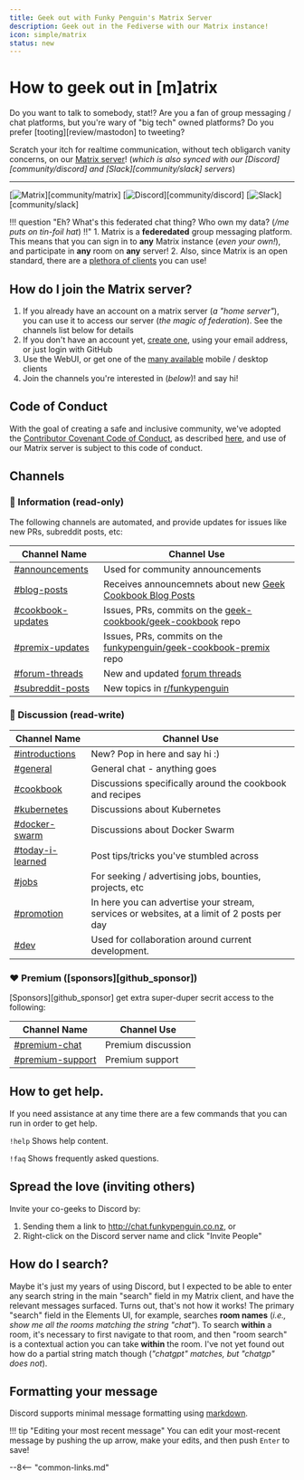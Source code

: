 ```yaml
---
title: Geek out with Funky Penguin's Matrix Server
description: Geek out in the Fediverse with our Matrix instance!
icon: simple/matrix
status: new
---
```


# How to geek out in [m]atrix

Do you want to talk to somebody, stat!? Are you a fan of group messaging / chat platforms, but you're wary of "big tech" owned platforms? Do you prefer [tooting][review/mastodon] to tweeting?

Scratch your itch for realtime communication, without tech obligarch vanity concerns, on our [Matrix server](https://matrix.funkypenguin.co.nz)! (*which is also synced with our [Discord][community/discord] and [Slack][community/slack] servers*)

---
[![Matrix](https://img.shields.io/matrix/geek-cookbook:matrix.funkypenguin.co.nz?label=geeks&logo=matrix&logoColor=white)][community/matrix]
[![Discord](https://img.shields.io/discord/396055506072109067?label=geeks&logo=discord&logoColor=white)][community/discord]
[![Slack](https://img.shields.io/badge/geeks-42-green?style=flat&logo=slack)][community/slack]

!!! question "Eh? What's this federated chat thing? Who own my data? (*/me puts on tin-foil hat*) !!"
    1. Matrix is a **federedated** group messaging platform. This means that you can sign in to **any** Matrix instance (*even your own!*), and participate in **any** room on **any** server!
    2. Also, since Matrix is an open standard, there are a [plethora of clients](https://matrix.org/clients/) you can use!

## How do I join the Matrix server?

1. If you already have an account on a matrix server (*a "home server"*), you can use it to access our server (*the magic of federation*). See the channels list below for details
2. If you don't have an account yet, [create one](https://m.fnky.nz), using your email address, or just login with GitHub
3. Use the WebUI, or get one of the [many available](https://matrix.org/clients/) mobile / desktop clients
4. Join the channels you're interested in (*below*)! and say hi!

## Code of Conduct

With the goal of creating a safe and inclusive community, we've adopted the [Contributor Covenant Code of Conduct](https://www.contributor-covenant.org/), as described [here](/community/code-of-conduct/), and use of our Matrix server is subject to this code of conduct.

## Channels

### 📔 Information (read-only)

The following channels are automated, and provide updates for issues like new PRs, subreddit posts, etc:

| Channel Name       | Channel Use                                                |
|--------------------|------------------------------------------------------------|
| [#announcements](https://matrix.to/#/#announcements:matrix.funkypenguin.co.nz)     | Used for community announcements                           |
| [#blog-posts](https://matrix.to/#/#blog-posts:matrix.funkypenguin.co.nz)         | Receives announcemnets about new [Geek Cookbook Blog Posts](/blog/)  |
| [#cookbook-updates](https://matrix.to/#/#cookbook-updates:matrix.funkypenguin.co.nz)  | Issues, PRs, commits on the [geek-cookbook/geek-cookbook](https://matrix.to/#/#geek-cookbook:matrix.funkypenguin.co.nz) repo |
| [#premix-updates](https://matrix.to/#/#premix-updates:matrix.funkypenguin.co.nz)    | Issues, PRs, commits on the [funkypenguin/geek-cookbook-premix](https://github.com/funkypenguin/geek-cookbook-premix) repo  |
|[#forum-threads](https://matrix.to/#/#forum-threads:matrix.funkypenguin.co.nz)     | New and updated [forum threads](https://forum.funkypenguin.co.nz)                                |
| [#subreddit-posts](https://matrix.to/#/#subreddit-posts:matrix.funkypenguin.co.nz)   | New topics in [r/funkypenguin](https://reddit.com/r/funkypenguin)                               |

### 💬 Discussion (read-write)

| Channel Name   | Channel Use                                              |
|----------------|----------------------------------------------------------|
| [#introductions](https://matrix.to/#/#introductions:matrix.funkypenguin.co.nz) | New? Pop in here and say hi :)                           |
| [#general](https://matrix.to/#/#general:matrix.funkypenguin.co.nz)       | General chat - anything goes                             |
| [#cookbook](https://matrix.to/#/#cookbook:matrix.funkypenguin.co.nz)      | Discussions specifically around the cookbook and recipes |
| [#kubernetes](https://matrix.to/#/#kubernetes:matrix.funkypenguin.co.nz)    | Discussions about Kubernetes                             |
| [#docker-swarm](https://matrix.to/#/#docker-swarm:matrix.funkypenguin.co.nz)  | Discussions about Docker Swarm                           |
| [#today-i-learned](https://matrix.to/#/#today-i-learned:matrix.funkypenguin.co.nz)              | Post tips/tricks you've stumbled across
| [#jobs](https://matrix.to/#/#jobs:matrix.funkypenguin.co.nz)            | For seeking / advertising jobs, bounties, projects, etc |
| [#promotion](https://matrix.to/#/#promotion:matrix.funkypenguin.co.nz)   | In here you can advertise your stream, services or websites, at a limit of 2 posts per day                           |
| [#dev](https://matrix.to/#/#dev:matrix.funkypenguin.co.nz)              | Used for collaboration around current development.

### ❤️ Premium ([sponsors][github_sponsor])

[Sponsors][github_sponsor] get extra super-duper secrit access to the following:

| Channel Name   | Channel Use                                              |
|----------------|----------------------------------------------------------|
| [#premium-chat](https://matrix.to/#/#premium-chat:matrix.funkypenguin.co.nz) | Premium discussion |
| [#premium-support](https://matrix.to/#/#premium-support:matrix.funkypenguin.co.nz) | Premium support |

## How to get help.

If you need assistance at any time there are a few commands that you can run in order to get help.

`!help` Shows help content.

`!faq` Shows frequently asked questions.

## Spread the love (inviting others)

Invite your co-geeks to Discord by:

1. Sending them a link to <http://chat.funkypenguin.co.nz>, or
2. Right-click on the Discord server name and click "Invite People"

## How do I search?

Maybe it's just my years of using Discord, but I expected to be able to enter any search string in the main "search" field in my Matrix client, and have the relevant messages surfaced. Turns out, that's not how it works! The primary "search" field in the Elements UI, for example, searches **room names** (*i.e., show me all the rooms matching the string "chat"*). To search **within** a room, it's necessary to first navigate to that room, and then "room search" is a contextual action you can take **within** the room. I've not yet found out how do a partial string match though (*"chatgpt" matches, but "chatgp" does not*).

## Formatting your message

Discord supports minimal message formatting using [markdown](https://support.discord.com/hc/en-us/articles/210298617-Markdown-Text-101-Chat-Formatting-Bold-Italic-Underline-).

!!! tip "Editing your most recent message"
    You can edit your most-recent message by pushing the up arrow, make your edits, and then push `Enter` to save!

--8<-- "common-links.md"